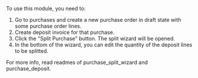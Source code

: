 To use this module, you need to:

1. Go to purchases and create a new purchase order in draft state with some purchase order lines.
2. Create deposit invoice for that purchase.
3. Click the "Split Purchase" button. The split wizard will be opened.
4. In the bottom of the wizard, you can edit the quantity of the deposit lines to be splitted.

For more info, read readmes of purchase_split_wizard and purchase_deposit.
